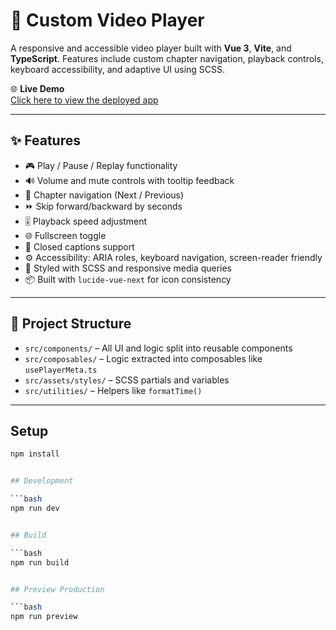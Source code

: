 # 🎥 Custom Video Player

A responsive and accessible video player built with **Vue 3**, **Vite**, and **TypeScript**. Features include custom chapter navigation, playback controls, keyboard accessibility, and adaptive UI using SCSS.

🌐 **Live Demo**  
[Click here to view the deployed app](https://custom-video-player-7f60a.web.app)

---

## ✨ Features

- 🎮 Play / Pause / Replay functionality  
- 🔊 Volume and mute controls with tooltip feedback  
- 🔁 Chapter navigation (Next / Previous)  
- ⏩ Skip forward/backward by seconds  
- 🎚️ Playback speed adjustment  
- 🌐 Fullscreen toggle  
- 💬 Closed captions support  
- ⚙️ Accessibility: ARIA roles, keyboard navigation, screen-reader friendly  
- 🎨 Styled with SCSS and responsive media queries  
- 📦 Built with `lucide-vue-next` for icon consistency

---

## 📁 Project Structure

- `src/components/` – All UI and logic split into reusable components  
- `src/composables/` – Logic extracted into composables like `usePlayerMeta.ts`  
- `src/assets/styles/` – SCSS partials and variables  
- `src/utilities/` – Helpers like `formatTime()`  

---

## Setup

```bash
npm install


## Development

```bash
npm run dev


## Build

```bash
npm run build


## Preview Production

```bash
npm run preview